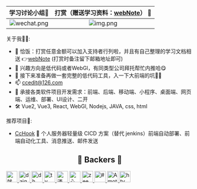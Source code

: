 
|                                                        学习讨论小组🍻                                                         |                                                打赏（赠送学习资料：[webNote](https://github.com/Cc-Edit/webNote)） :confetti_ball:                                                 | 
|:-----------------------------------------------------------------------------------------------------------------------:|:-----------------------------------------------------------------------------------------------------------------------------------------------------------------------:| 
| ![wechat.png](https://static.sisjs.com/images/WeChatGroup.png?v=2)|                                                           ![img.png](https://static.sisjs.com/images/img.png)                                                           |

<!--
**adminV/adminV** is a ✨ _special_ ✨ repository because its `README.md` (this file) appears on your GitHub profile.

Here are some ideas to get you started:

- 🔭 I’m currently working on ...
- 🌱 I’m currently learning ...
- 👯 I’m looking to collaborate on ...
- 🤔 I’m looking for help with ...
- 💬 Ask me about ...
- 📫 How to reach me: ...
- 😄 Pronouns: ...
- ⚡ Fun fact: ...
-->


关于我👷🏼:
- 🎁 恰饭：打赏任意金额可以加入支持者行列啦，并且有自己整理的学习文档相送 👉[webNote](https://github.com/Cc-Edit/webNote) (打赏时备注留下邮箱地址即可)
- 💼 兴趣方向是低代码或者WebGl，有同类型公司拜托帮忙内推哈😋
- 🔭 接下来准备再做一套完整的低代码工具，入一下大前端的坑💪🏻
- 📫 ccedit@126.com
- 📢 承接各类软件项目开发需求：前端、后端、移动端、小程序、桌面端、网页端、运维、部署、UI设计、二开
- 🛠️ Vue2, Vue3, React, WebGl, Nodejs, JAVA, css, html

推荐项目💖:
- [CcHook](https://github.com/Cc-Edit/CcHook) 🚀 个人服务器轻量级 CICD 方案（替代 jenkins）前端自动部署、前端自动化工具、消息推送、邮件发送
<div align="center">
  <h2 align="center">🎉 Backers 🎉</h2>
</div>

<p align="left">
  <a href="https://github.com/Cc-Edit" title='就是你个城' target="_blank" rel="noopener noreferrer">
    <img alt="就是你个城" src="https://static.sisjs.com/images/sponsor/jsngc.png" width="30">
  </a>
  <a href="https://github.com/Cc-Edit" title='daigang666' target="_blank" rel="noopener noreferrer">
    <img alt="daigang666" src="https://static.sisjs.com/images/sponsor/daigang666.jpg" width="30">
  </a>
  <a href="https://github.com/Cc-Edit" title='dh' target="_blank" rel="noopener noreferrer">
     <img alt="dh" src="https://static.sisjs.com/images/sponsor/dh.png" width="30">
  </a>
  <a href="https://github.com/Cc-Edit" title='ty' target="_blank" rel="noopener noreferrer">
    <img alt="ty" src="https://static.sisjs.com/images/sponsor/ty.png" width="30">
  </a>
  <a href="https://github.com/Cc-Edit" title='洒脱' target="_blank" rel="noopener noreferrer">
    <img alt="洒脱~" src="https://static.sisjs.com/images/sponsor/st.png" width="30">
  </a>
  <a href="https://github.com/Cc-Edit" title='心有灵犀' target="_blank" rel="noopener noreferrer">
     <img alt="心有灵犀" src="https://static.sisjs.com/images/sponsor/xylx.png" width="30">
  </a>

  <a href='https://github.com/Cc-Edit' title='zee' target='_blank' rel='noopener noreferrer'>
    <img alt='zee' src='https://static.sisjs.com/images/sponsor/backers-1684259743.png' width='30'>
  </a>

  <a href='https://github.com/Cc-Edit' title='#' target='_blank' rel='noopener noreferrer'>
    <img alt='#' src='https://static.sisjs.com/images/sponsor/0001.png' width='30'>
  </a>

  <a href='https://github.com/Cc-Edit' title='Amotion' target='_blank' rel='noopener noreferrer'>
    <img alt='Amotion' src='https://static.sisjs.com/images/sponsor/backers-1684743443.png' width='30'>
  </a>

  <a href='https://github.com/Cc-Edit' title='hty' target='_blank' rel='noopener noreferrer'>
    <img alt='hty' src='https://static.sisjs.com/images/sponsor/backers-1684826242.png' width='30'>
  </a>
</p>
